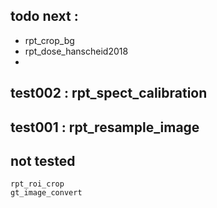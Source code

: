 


## todo next : 

- rpt_crop_bg
- rpt_dose_hanscheid2018
- 

## test002 : rpt_spect_calibration

## test001 : rpt_resample_image

## not tested

    rpt_roi_crop
    gt_image_convert